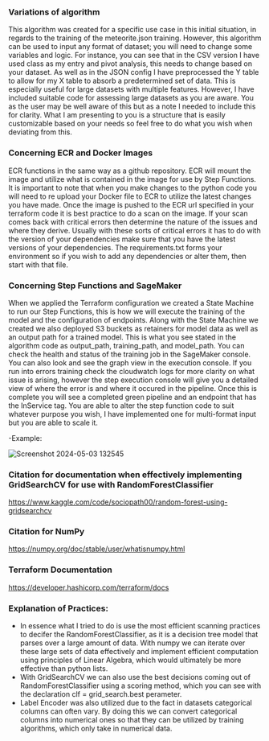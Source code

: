 ### Variations of algorithm

This algorithm was created for a specific use case in this initial situation, in regards to the training of the meteorite.json training. However, this algorithm can be used to input any format of dataset; you will need to change some variables and logic. 
For instance, you can see that in the CSV version I have used class as my entry and pivot analysis, this needs to change based on your dataset. As well as in the JSON config I have preprocessed the Y table to allow for my X table to absorb a predetermined set
of data. This is especially useful for large datasets with multiple features. However, I have included suitable code for assessing large datasets as you are aware. You as the user may be well aware of this but as a note I needed to include this for clarity. 
What I am presenting to you is a structure that is easily customizable based on your needs so feel free to do what you wish when deviating from this.

### Concerning ECR and Docker Images

ECR functions in the same way as a github repository. ECR will mount the image and utilize what is contained in the image for use by Step Functions. It is important to note that when you make changes to the python code you will need to re upload your Docker file to ECR to utilize the latest changes you have made. Once the image is pushed to the ECR url specified in your terraform code it is best practice to do a scan on the image. If your scan comes back with critical errors then determine the nature of the issues and where they derive. Usually with these sorts of critical errors it has to do with the version of your dependencies make sure that you have the latest versions of your dependencies. The requirements.txt forms your environment so if you wish to add any dependencies or alter them, then start with that file. 

### Concerning Step Functions and SageMaker

When we applied the Terraform configuration we created a State Machine to run our Step Functions, this is how we will execute the training of the model and the configuration of endpoints. Along with the State Machine we created we also
deployed S3 buckets as retainers for model data as well as an output path for a trained model. This is what you see stated in the algorithm code as output_path, training_path, and model_path. You can check the health and status of the training job
in the SageMaker console. You can also look and see the graph view in the execution console. If you run into errors training check the cloudwatch logs for more clarity on what issue is arising, however the step execution console will give you a detailed 
view of where the error is and where it occured in the pipeline. 
Once this is complete you will see a completed green pipeline and an endpoint that has the InService tag.
You are able to alter the step function code to suit whatever purpose you wish, I have implemented one for multi-format input but you are able to scale it.

-Example:

![Screenshot 2024-05-03 132545](https://github.com/Daazd/Machine-Learning-Pipeline-SageMaker/assets/148648249/5198ab53-782e-461c-a9a0-b75c8a491349)

### Citation for documentation when effectively implementing GridSearchCV for use with RandomForestClassifier

https://www.kaggle.com/code/sociopath00/random-forest-using-gridsearchcv

### Citation for NumPy

https://numpy.org/doc/stable/user/whatisnumpy.html

### Terraform Documentation

https://developer.hashicorp.com/terraform/docs

### Explanation of Practices:
  - In essence what I tried to do is use the most efficient scanning practices to decifer the RandomForestClassifier, as it is a decision tree model that parses over a large amount of data. With numpy we can iterate over these large sets of data effectively and implement efficient         computation using principles of Linear Algebra, which would ultimately be more effective than python lists.
  - With GridSearchCV we can also use the best decisions coming out of RandomForestClassifier using a scoring method, which you can see with the declaration clf = grid_search.best perameter.
  - Label Encoder was also utilized due to the fact in datasets categorical columns can often vary. By doing this we can convert categorical columns into numerical ones so that they can be utilized by training algorithms, which only take in numerical data.
